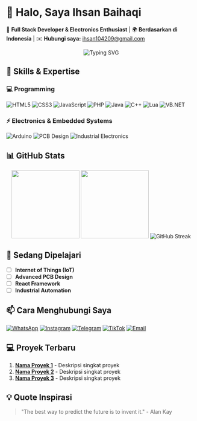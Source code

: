# 👋 Halo, Saya Ihsan Baihaqi

🚀 **Full Stack Developer & Electronics Enthusiast** | 🌍 **Berdasarkan di Indonesia** | ✉️ **Hubungi saya:** ihsan104209@gmail.com

<div align="center">
  <img src="https://readme-typing-svg.demolab.com?font=Fira+Code&pause=1000&color=00F728&width=435&lines=Selamat+Datang+di+Profil+Saya;Code+%26+Electronics+Enthusiast;Open+for+Collaboration" alt="Typing SVG" />
</div>

## 🔧 Skills & Expertise

### 💻 Programming
![HTML5](https://img.shields.io/badge/-HTML5-E34F26?style=flat-square&logo=html5&logoColor=white)
![CSS3](https://img.shields.io/badge/-CSS3-1572B6?style=flat-square&logo=css3&logoColor=white)
![JavaScript](https://img.shields.io/badge/-JavaScript-F7DF1E?style=flat-square&logo=javascript&logoColor=black)
![PHP](https://img.shields.io/badge/-PHP-777BB4?style=flat-square&logo=php&logoColor=white)
![Java](https://img.shields.io/badge/-Java-007396?style=flat-square&logo=java&logoColor=white)
![C++](https://img.shields.io/badge/-C++-00599C?style=flat-square&logo=c%2B%2B&logoColor=white)
![Lua](https://img.shields.io/badge/-Lua-2C2D72?style=flat-square&logo=lua&logoColor=white)
![VB.NET](https://img.shields.io/badge/-VB.NET-512BD4?style=flat-square&logo=.net&logoColor=white)

### ⚡ Electronics & Embedded Systems
![Arduino](https://img.shields.io/badge/-Arduino-00979D?style=flat-square&logo=arduino&logoColor=white)
![PCB Design](https://img.shields.io/badge/-PCB_Layout-FF6B00?style=flat-square&logo=altium-designer&logoColor=white)
![Industrial Electronics](https://img.shields.io/badge/-Industrial_Electronics-4CAF50?style=flat-square&logo=industrial-control&logoColor=white)

## 📊 GitHub Stats

<div align="center">
  <img height="180em" src="https://github-readme-stats.vercel.app/api?username=ihsanbaihaqii&show_icons=true&theme=dark&include_all_commits=true&count_private=true"/>
  <img height="180em" src="https://github-readme-stats.vercel.app/api/top-langs/?username=ihsanbaihaqii&layout=compact&langs_count=8&theme=dark"/>
  <img src="https://streak-stats.demolab.com?user=ihsanbaihaqii&theme=dark" alt="GitHub Streak" />
</div>

## 🌱 Sedang Dipelajari

- [ ] **Internet of Things (IoT)**
- [ ] **Advanced PCB Design**
- [ ] **React Framework**
- [ ] **Industrial Automation**

## 📫 Cara Menghubungi Saya

[![WhatsApp](https://img.shields.io/badge/-WhatsApp-25D366?style=flat-square&logo=whatsapp&logoColor=white)](https://wa.me/6285765198178)
[![Instagram](https://img.shields.io/badge/-Instagram-E4405F?style=flat-square&logo=instagram&logoColor=white)](https://instagram.com/ihsaanbaihaqi)
[![Telegram](https://img.shields.io/badge/-Telegram-26A5E4?style=flat-square&logo=telegram&logoColor=white)](https://t.me/SaanModz)
[![TikTok](https://img.shields.io/badge/-TikTok-000000?style=flat-square&logo=tiktok&logoColor=white)](https://tiktok.com/@SaanModz)
[![Email](https://img.shields.io/badge/-Email-D14836?style=flat-square&logo=gmail&logoColor=white)](mailto:ihsan104209@gmail.com)

## 💻 Proyek Terbaru

1. **[Nama Proyek 1](link-repo)** - Deskripsi singkat proyek
2. **[Nama Proyek 2](link-repo)** - Deskripsi singkat proyek
3. **[Nama Proyek 3](link-repo)** - Deskripsi singkat proyek

## 💡 Quote Inspirasi

> "The best way to predict the future is to invent it." - Alan Kay
